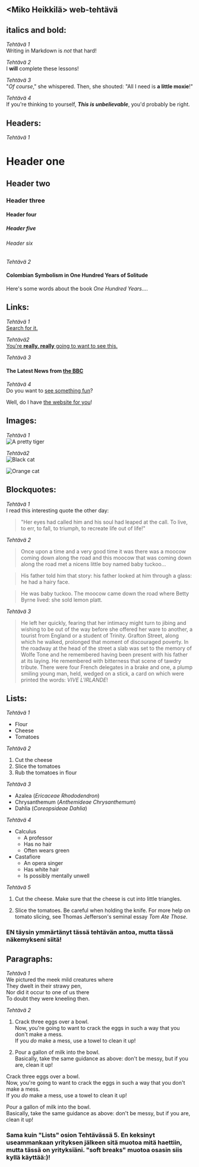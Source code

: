 ## <Miko Heikkilä> web-tehtävä

## **italics and bold:**
_Tehtävä 1_  
Writing in Markdown is _not_ that hard!

_Tehtävä 2_  
I **will** complete these lessons!

_Tehtävä 3_  
"_Of course_," she whispered. Then, she shouted: "All I need is **a little moxie**!"

_Tehtävä 4_  
If you're thinking to yourself, **_This is unbelievable_**, you'd probably be right.

## **Headers:**

_Tehtävä 1_
# Header one
## Header two
### Header three
#### Header four
##### Header five
###### Header six

_Tehtävä 2_
#### Colombian Symbolism in One Hundred Years of Solitude

Here's some words about the book _One Hundred Years..._.

## **Links:**

_Tehtävä 1_  
[Search for it.](www.google.com)

_Tehtävä2_  
[You're **really, really** going to want to see this.](www.dailykitten.com)

_Tehtävä 3_  
#### The Latest News from [the BBC](www.bbc.com/news)

_Tehtävä 4_  
Do you want to [see something fun][a fun place]?

Well, do I have [the website for you][another fun place]!

[a fun place]: http://www.zombo.com
[another fun place]: http://www.stumbleupon.com

## **Images:**

_Tehtävä 1_  
![A pretty tiger](https://upload.wikimedia.org/wikipedia/commons/5/56/Tiger.50.jpg)

_Tehtävä2_  
![Black cat][Black]

![Orange cat][Orange]

[Black]: https://upload.wikimedia.org/wikipedia/commons/a/a3/81_INF_DIV_SSI.jpg
[Orange]: http://icons.iconarchive.com/icons/google/noto-emoji-animals-nature/256/22221-cat-icon.png

## **Blockquotes:**

_Tehtävä 1_  
I read this interesting quote the other day:

>"Her eyes had called him and his soul had leaped at the call. To live, to err, to fall, to triumph, to recreate life out of life!"

_Tehtävä 2_  
>Once upon a time and a very good time it was there was a moocow coming down along the road and this moocow that was coming down along the road met a nicens little boy named baby tuckoo...

>His father told him that story: his father looked at him through a glass: he had a hairy face.

>He was baby tuckoo. The moocow came down the road where Betty Byrne lived: she sold lemon platt.

_Tehtävä 3_  
>He left her quickly, fearing that her intimacy might turn to jibing and wishing to be out of the way before she offered her ware to another, a tourist from England or a student of Trinity. Grafton Street, along which he walked, prolonged that moment of discouraged poverty. In the roadway at the head of the street a slab was set to the memory of Wolfe Tone and he remembered having been present with his father at its laying. He remembered with bitterness that scene of tawdry tribute. There were four French delegates in a brake and one, a plump smiling young man, held, wedged on a stick, a card on which were printed the words: _VIVE L'IRLANDE_!

## **Lists:**
_Tehtävä 1_   
* Flour
* Cheese
* Tomatoes

_Tehtävä 2_  
1. Cut the cheese
2. Slice the tomatoes
3. Rub the tomatoes in flour

_Tehtävä 3_  
* Azalea (_Ericaceae Rhododendron_)
* Chrysanthemum (_Anthemideae Chrysanthemum_)
* Dahlia (_Coreopsideae Dahlia_)

_Tehtävä 4_  
* Calculus
  * A professor
  * Has no hair
  * Often wears green
* Castafiore
  * An opera singer
  * Has white hair
   * Is possibly mentally unwell

_Tehtävä 5_  
1. Cut the cheese.
  Make sure that the cheese is cut into little triangles.

2. Slice the tomatoes.
  Be careful when holding the knife.
  For more help on tomato slicing, see Thomas Jefferson's      seminal essay _Tom Ate Those_.

 ### **EN täysin ymmärtänyt tässä tehtävän antoa, mutta tässä näkemykseni siitä!**

 ## **Paragraphs:**

_Tehtävä 1_  
We pictured the meek mild creatures where   
They dwelt in their strawy pen,    
Nor did it occur to one of us there   
To doubt they were kneeling then. 

_Tehtävä 2_
1. Crack three eggs over a bowl.    
 Now, you're going to want to crack the eggs in such a way   that you don't make a mess.    
 If you _do_ make a mess, use a towel to clean it up!    

2. Pour a gallon of milk into the bowl.    
 Basically, take the same guidance as above: don't be messy, but if you are, clean it up!   


  Crack three eggs over a bowl.       
 Now, you're going to want to crack the eggs in such a way    that you don't make a mess.    
 If you _do_ make a mess, use a towel to clean it up!    


Pour a gallon of milk into the bowl.  
Basically, take the same guidance as above: don't be messy, but if you are, clean it up!   

 ### **Sama kuin "Lists" osion Tehtävässä 5. En keksinyt useammankaan yrityksen jälkeen sitä muotoa mitä haettiin, mutta tässä on yrityksiäni. "soft breaks" muotoa osasin siis kyllä käyttää:)!** 